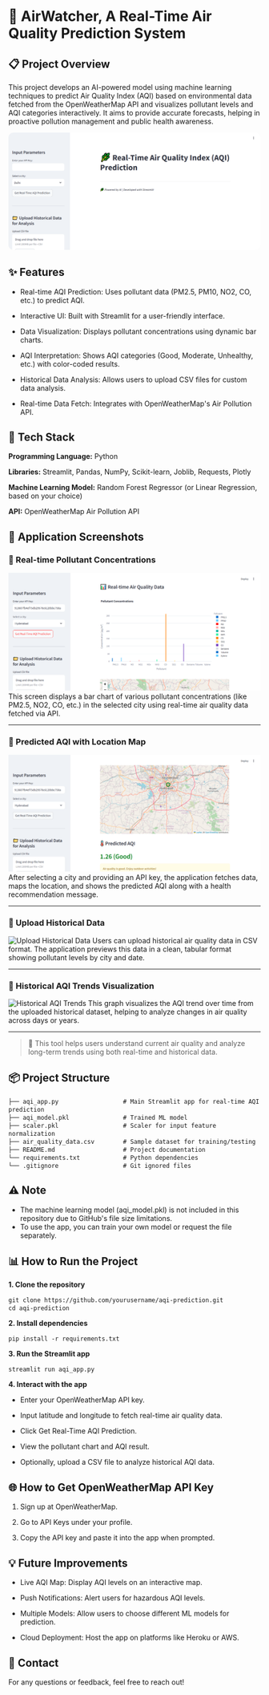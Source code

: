 # 🌿 AirWatcher, A Real-Time Air Quality Prediction System
## 📋 Project Overview
This project develops an AI-powered model using machine learning techniques to predict Air Quality Index (AQI) based on environmental data fetched from the OpenWeatherMap API and visualizes pollutant levels and AQI categories interactively. It aims to provide accurate forecasts, helping in proactive pollution management and public health awareness.
<div align="center">
  <img src="Images/img1.png" alt="App Preview" width="700" style="border-radius:10px;"/>
</div>

## ✨ Features

- Real-time AQI Prediction: Uses pollutant data (PM2.5, PM10, NO2, CO, etc.) to predict AQI.

- Interactive UI: Built with Streamlit for a user-friendly interface.

- Data Visualization: Displays pollutant concentrations using dynamic bar charts.

- AQI Interpretation: Shows AQI categories (Good, Moderate, Unhealthy, etc.) with color-coded results.

- Historical Data Analysis: Allows users to upload CSV files for custom data analysis.

- Real-time Data Fetch: Integrates with OpenWeatherMap's Air Pollution API.

## 🚀 Tech Stack

**Programming Language:** Python

**Libraries:** Streamlit, Pandas, NumPy, Scikit-learn, Joblib, Requests, Plotly

**Machine Learning Model:** Random Forest Regressor (or Linear Regression, based on your choice)

**API:** OpenWeatherMap Air Pollution API

## 📸 Application Screenshots

### 🔹 Real-time Pollutant Concentrations
![Pollutant Concentrations](Images/img2.png)
This screen displays a bar chart of various pollutant concentrations (like PM2.5, NO2, CO, etc.) in the selected city using real-time air quality data fetched via API.

---

### 🔹 Predicted AQI with Location Map
![Predicted AQI](Images/img3.png)
After selecting a city and providing an API key, the application fetches data, maps the location, and shows the predicted AQI along with a health recommendation message.

---

### 🔹 Upload Historical Data
![Upload Historical Data](Image/img4.png)
Users can upload historical air quality data in CSV format. The application previews this data in a clean, tabular format showing pollutant levels by city and date.

---

### 🔹 Historical AQI Trends Visualization
![Historical AQI Trends](Image/img5.png)
This graph visualizes the AQI trend over time from the uploaded historical dataset, helping to analyze changes in air quality across days or years.

---

> 🧠 This tool helps users understand current air quality and analyze long-term trends using both real-time and historical data.

## 📦 Project Structure
```
├── aqi_app.py                  # Main Streamlit app for real-time AQI prediction
├── aqi_model.pkl               # Trained ML model
├── scaler.pkl                  # Scaler for input feature normalization
├── air_quality_data.csv        # Sample dataset for training/testing
├── README.md                   # Project documentation
└── requirements.txt            # Python dependencies
└── .gitignore                  # Git ignored files
```

## ⚠️ Note

- The machine learning model (aqi_model.pkl) is not included in this repository due to GitHub's file size limitations.
- To use the app, you can train your own model or request the file separately.
  
## 📊 How to Run the Project

**1. Clone the repository** 
```
git clone https://github.com/yourusername/aqi-prediction.git
cd aqi-prediction
 ```
**2. Install dependencies**
 ```
pip install -r requirements.txt
 ```
**3. Run the Streamlit app**
 ```
streamlit run aqi_app.py
 ```
**4. Interact with the app**
- Enter your OpenWeatherMap API key.

- Input latitude and longitude to fetch real-time air quality data.

- Click Get Real-Time AQI Prediction.

- View the pollutant chart and AQI result.

- Optionally, upload a CSV file to analyze historical AQI data.

## 🌐 How to Get OpenWeatherMap API Key
1. Sign up at OpenWeatherMap.

2. Go to API Keys under your profile.

3. Copy the API key and paste it into the app when prompted.

 ## 💡 Future Improvements
- Live AQI Map: Display AQI levels on an interactive map.

- Push Notifications: Alert users for hazardous AQI levels.

- Multiple Models: Allow users to choose different ML models for prediction.

- Cloud Deployment: Host the app on platforms like Heroku or AWS.
  
 ## 📧 Contact

For any questions or feedback, feel free to reach out!
